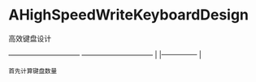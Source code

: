 # AHighSpeedWriteKeyboardDesign
高效键盘设计

——————————
——————————
     |
     |—————
     |


    首先计算键盘数量
